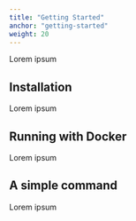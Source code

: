 ```yaml
---
title: "Getting Started"
anchor: "getting-started"
weight: 20
---
```


Lorem ipsum

## Installation

Lorem ipsum

## Running with Docker

Lorem ipsum

## A simple command

Lorem ipsum
